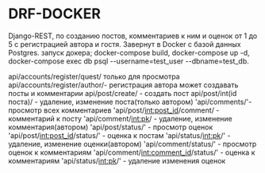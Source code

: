 # DRF-DOCKER
Django-REST, по созданию постов, комментариев к ним и оценок от 1 до 5 с регистрацией автора и гостя.
Завернут в Docker с базой данных Postgres.
запуск докера;
docker-compose build,
docker-compose up -d,
docker-compose exec db psql --username=test_user --dbname=test_db.


api/accounts/register/quest/ только для просмотра
api/accounts/register/author/- регистрация автора может создавать посты и комментарии
api/post/create/ - создать пост
api/post/int(id поста)/ - удаление, изменение поста(только автором)
'api/comments/'-просмотр всех комментариев
'api/post/<int:post_id>/comment/ - комментарий к посту
'api/comment/<int:pk>/ - удаление, изменение комментария(автором)
'api/post/status/' - просмотр оценок
'api/post/<int:post_id>/status/' - оценка к постам
'api/status/<int:pk>/' - удаление, изменение оценки(автором)
'api/comment/status/' - просмотр оценок к комментариям
'api/comment/<int:comment_id>/status/' - оценка к комментариям
'api/status/<int:pk>/' - удаление изменения оценок
 
